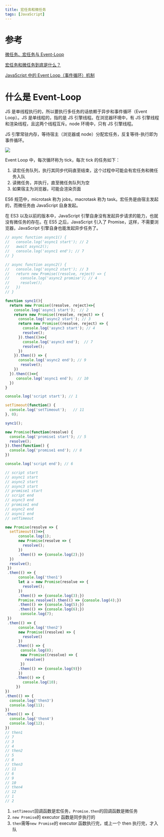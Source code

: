 ```yaml
---
title: 宏任务和微任务
tags: [JavaScript]
---
```


# 参考

[微任务、宏任务与 Event-Loop](https://juejin.cn/post/6844903657264136200)

[宏任务和微任务到底是什么？](https://cloud.tencent.com/developer/article/1701427)

[JavaScript 中的 Event Loop（事件循环）机制](https://segmentfault.com/a/1190000022805523)

# 什么是 Event-Loop

JS 是单线程执行的，所以要执行多任务的话依赖于异步和事件循环（Event Loop）。JS 是单线程的，指的是 JS 引擎线程。在浏览器环境中，有 JS 引擎线程和渲染线程，且这两个线程互斥。node 环境中，只有 JS 引擎线程。

JS 引擎常驻内存，等待宿主（浏览器或 node）分配宏任务，反复等待-执行即为事件循环。

![](https://secure2.wostatic.cn/static/npsdx8n1vYj3aDp9Jugxin/image.png?auth_key=1754452278-whu5jw4G2uAjzjN9Y2JQ2m-0-9faecdd0a498d5507303d3988166e8e5)

Event Loop 中，每次循环称为 tick，每次 tick 的任务如下：

1. 读宏任务队列，执行其同步代码直至结束，这个过程中可能会有宏任务和微任务入队
2. 读微任务，并执行，直至微任务队列为空
3. 如果宿主为浏览器，可能会渲染页面

ES6 规范中，microtask 称为 jobs，macrotask 称为 task。宏任务是由宿主发起的，而微任务由 JavaScript 自身发起。

在 ES3 以及以前的版本中，JavaScript 引擎自身没有发起异步请求的能力，也就没有微任务的存在。在 ES5 之后，JavaScript 引入了 Promise，这样，不需要浏览器，JavaScript 引擎自身也能发起异步任务了。

```JavaScript
// async function async1() {
//   console.log('async1 start'); // 2
//   await async2();
//   console.log('async1 end'); // 7
// }

// async function async2() {
//   console.log('async2 start'); // 3
//   return new Promise((resolve, reject) => {
//     console.log('async2 promise'); // 4
//     resolve();
//   })
// }

function sync1(){
  return new Promise((resolve, reject)=>{
    console.log('async1 start');  // 2
    return new Promise((resolve, reject) => {
      console.log('async2 start'); // 3
      return new Promise((resolve, reject) => {
        console.log('async3 start'); // 4
        resolve();
      }).then(()=>{
        console.log('async3 end');  // 7
        resolve();
      })
    }).then(() => {
      console.log('async2 end'); // 9
       resolve();
    })
  }).then(()=>{
     console.log('async1 end');  // 10
  })
}

console.log('script start'); // 1

setTimeout(function() {
  console.log('setTimeout');   // 11
}, 0);

sync1();

new Promise(function(resolve) {
  console.log('promise1 start'); // 5
  resolve();
}).then(function() {
  console.log('promise1 end'); // 8
})

console.log('script end'); // 6

// script start
// async1 start
// async2 start
// async3 start
// promise1 start
// script end
// async3 end
// promise1 end
// async2 end
// async1 end
// setTimeout

```

```JavaScript
new Promise(resolve => {
  setTimeout(()=>{
      console.log(1);
      new Promise(resolve => {
        resolve();
      })
      .then(() => {console.log(2);})
  })
  resolve();
 })
 .then(() => {
      console.log('then1')
      let a = new Promise(resolve => {
        resolve();
      })
      .then(() => {console.log(3);})
      Promise.resolve().then(() => {console.log(4);})
      .then(() => {console.log(5);})
      .then(() => {console.log(6);})
       console.log(7);
 })
 .then(() => {
      console.log('then2')
      new Promise((resolve) => {
        resolve()
      })
     .then(() => {
       console.log(8);
       new Promise((resolve) => {
         resolve()
       })
      .then(() => {console.log(9)})
      })
     .then(() => {
        console.log(10);
     })
})
.then(() => {
  console.log('then3')
  console.log(11);
})
.then(() => {
  console.log('then4')
  console.log(12);
})
// then1
// 7
// 3
// 4
// then2
// 5
// 8
// then3
// 11
// 6
// 9
// 10
// then4
// 12
// 1
// 2
```

1. `setTimeout`回调函数是宏任务，`Promise.then`的回调函数是微任务
2. `new Promise`的 executor 函数是同步执行的
3. `then`需等`new Promise`的 executor 函数执行完，或上一个 then 执行完，才入队

